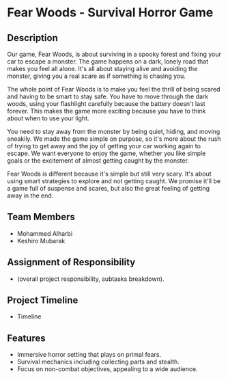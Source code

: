 # Fear Woods - Survival Horror Game

## Description

Our game, Fear Woods, is about surviving in a spooky forest and fixing your car to escape a monster. The game happens on a dark, lonely road that makes you feel all alone. It's all about staying alive and avoiding the monster, giving you a real scare as if something is chasing you.

The whole point of Fear Woods is to make you feel the thrill of being scared and having to be smart to stay safe. You have to move through the dark woods, using your flashlight carefully because the battery doesn't last forever. This makes the game more exciting because you have to think about when to use your light.

You need to stay away from the monster by being quiet, hiding, and moving sneakily. We made the game simple on purpose, so it's more about the rush of trying to get away and the joy of getting your car working again to escape. We want everyone to enjoy the game, whether you like simple goals or the excitement of almost getting caught by the monster.

Fear Woods is different because it's simple but still very scary. It's about using smart strategies to explore and not getting caught. We promise it'll be a game full of suspense and scares, but also the great feeling of getting away in the end.

## Team Members

- Mohammed Alharbi
- Keshiro Mubarak

## Assignment of Responsibility

- (overall project responsibility, subtasks breakdown).

## Project Timeline

- Timeline 

## Features

- Immersive horror setting that plays on primal fears.
- Survival mechanics including collecting parts and stealth.
- Focus on non-combat objectives, appealing to a wide audience.
